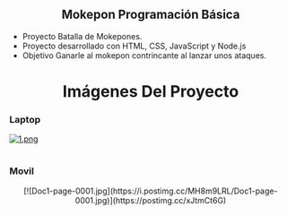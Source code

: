 ## <center>Mokepon Programación Básica</center>

- Proyecto Batalla de Mokepones.
- Proyecto desarrollado con HTML, CSS, JavaScript y Node.js
- Objetivo Ganarle al mokepon contrincante al lanzar unos ataques.

# <center>Imágenes Del Proyecto</center>
### Laptop
[![1.png](https://i.postimg.cc/NMKz3ZKf/1.png)](https://postimg.cc/7Gy97s1p)
# 
### Movil
<center>[![Doc1-page-0001.jpg](https://i.postimg.cc/MH8m9LRL/Doc1-page-0001.jpg)](https://postimg.cc/xJtmCt6G)</center>





